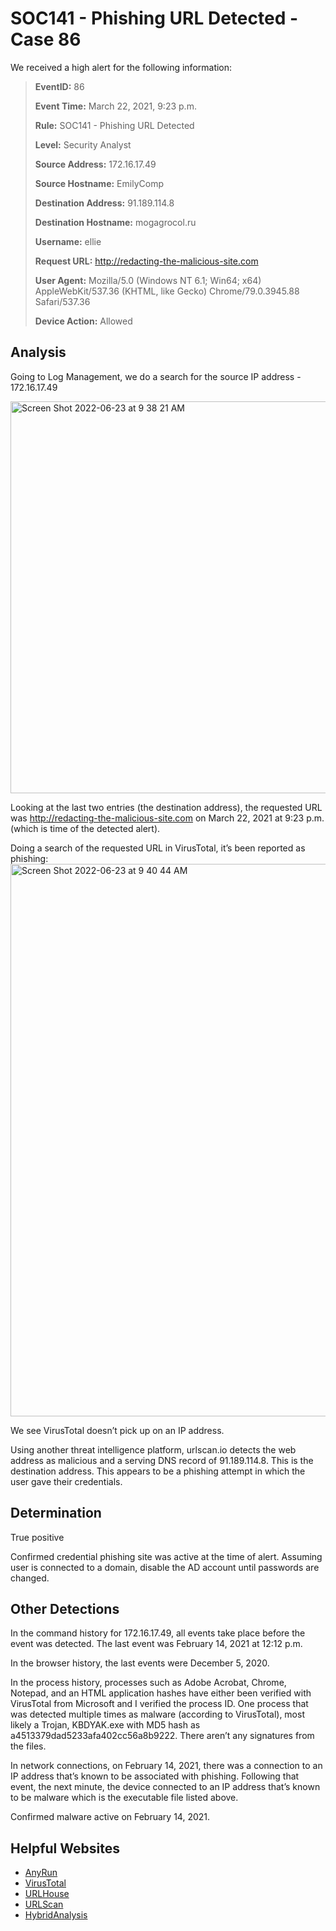 # SOC141 - Phishing URL Detected - Case 86 
We received a high alert for the following information:

>**EventID:** 86
>
>**Event Time:** March 22, 2021, 9:23 p.m.
>
>**Rule:** SOC141 - Phishing URL Detected
>
>**Level:** Security Analyst
>
>**Source Address:** 172.16.17.49
>
>**Source Hostname:** EmilyComp
>
>**Destination Address:** 91.189.114.8
>
>**Destination Hostname:** mogagrocol.ru
>
>**Username:** ellie
>
>**Request URL:** http://redacting-the-malicious-site.com
>
>**User Agent:** Mozilla/5.0 (Windows NT 6.1; Win64; x64) AppleWebKit/537.36 (KHTML, like Gecko) Chrome/79.0.3945.88 Safari/537.36
>
>**Device Action:** Allowed

## Analysis
Going to Log Management, we do a search for the source IP address - 172.16.17.49

<img width="627" alt="Screen Shot 2022-06-23 at 9 38 21 AM" src="https://user-images.githubusercontent.com/74877876/176001196-b0914367-f91c-45e5-adc8-49aa116330b6.png">

Looking at the last two entries (the destination address), the requested URL was http://redacting-the-malicious-site.com on March 22, 2021 at 9:23 p.m. (which is time of the detected alert).

Doing a search of the requested URL in VirusTotal, it’s been reported as phishing:<img width="884" alt="Screen Shot 2022-06-23 at 9 40 44 AM" src="https://user-images.githubusercontent.com/74877876/176001964-60f00f9a-c004-4555-b78c-a2093fdc67eb.png">

We see VirusTotal doesn’t pick up on an IP address. 


Using another threat intelligence platform, urlscan.io detects the web address as malicious and a serving DNS record of 91.189.114.8. This is the destination address. This appears to be a phishing attempt in which the user gave their credentials.

## Determination
True positive

Confirmed credential phishing site was active at the time of alert. Assuming user is connected to a domain, disable the AD account until passwords are changed. 

## Other Detections
In the command history for 172.16.17.49, all events take place before the event was detected. The last event was February 14, 2021 at 12:12 p.m.

In the browser history, the last events were December 5, 2020. 

In the process history, processes such as Adobe Acrobat, Chrome, Notepad, and an HTML application hashes have either been verified with VirusTotal from Microsoft and I verified the process ID. One process that was detected multiple times as malware (according to VirusTotal), most likely a Trojan, KBDYAK.exe with MD5 hash as a4513379dad5233afa402cc56a8b9222. There aren’t any signatures from the files. 

In network connections, on February 14, 2021, there was a connection to an IP address that’s known to be associated with phishing. Following that event, the next minute, the device connected to an IP address that’s known to be malware which is the executable file listed above.

Confirmed malware active on February 14, 2021. 

## Helpful Websites
- [AnyRun](https://app.any.run/)
- [VirusTotal](https://www.virustotal.com/)
- [URLHouse](https://urlhaus.abuse.ch/browse/)
- [URLScan](https://urlscan.io/)
- [HybridAnalysis](https://www.hybrid-analysis.com/)


